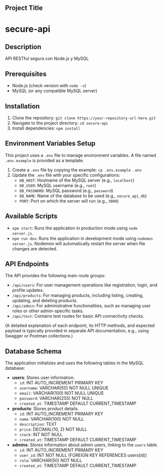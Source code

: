 ## Project Title
# secure-api

## Description
API RESTful segura con Node.js y MySQL

## Prerequisites
- Node.js (check version with `node -v`)
- MySQL (or any compatible MySQL server)

## Installation
1. Clone the repository: `git clone https://your-repository-url-here.git`
2. Navigate to the project directory: `cd secure-api`
3. Install dependencies: `npm install`

## Environment Variables Setup
This project uses a `.env` file to manage environment variables. A file named `.env.example` is provided as a template.

1. Create a `.env` file by copying the example: `cp .env.example .env`
2. Update the `.env` file with your specific configurations:
    - `DB_HOST`: Hostname of the MySQL server (e.g., `localhost`)
    - `DB_USER`: MySQL username (e.g., `root`)
    - `DB_PASSWORD`: MySQL password (e.g., `password`)
    - `DB_NAME`: Name of the database to be used (e.g., `secure_api_db`)
    - `PORT`: Port on which the server will run (e.g., `3000`)

## Available Scripts
- `npm start`: Runs the application in production mode using `node server.js`.
- `npm run dev`: Runs the application in development mode using `nodemon server.js`. Nodemon will automatically restart the server when file changes are detected.

## API Endpoints
The API provides the following main route groups:
- `/api/users`: For user management operations like registration, login, and profile updates.
- `/api/products`: For managing products, including listing, creating, updating, and deleting products.
- `/api/admin`: For administrative functionalities, such as managing user roles or other admin-specific tasks.
- `/api/test`: Contains test routes for basic API connectivity checks.

(A detailed explanation of each endpoint, its HTTP methods, and expected payload is typically provided in separate API documentation, e.g., using Swagger or Postman collections.)

## Database Schema
The application initializes and uses the following tables in the MySQL database:
- **users**: Stores user information.
    - `id`: INT AUTO_INCREMENT PRIMARY KEY
    - `username`: VARCHAR(50) NOT NULL UNIQUE
    - `email`: VARCHAR(100) NOT NULL UNIQUE
    - `password`: VARCHAR(255) NOT NULL
    - `created_at`: TIMESTAMP DEFAULT CURRENT_TIMESTAMP
- **products**: Stores product details.
    - `id`: INT AUTO_INCREMENT PRIMARY KEY
    - `name`: VARCHAR(100) NOT NULL
    - `description`: TEXT
    - `price`: DECIMAL(10, 2) NOT NULL
    - `stock`: INT NOT NULL
    - `created_at`: TIMESTAMP DEFAULT CURRENT_TIMESTAMP
- **admins**: Stores information about admin users, linking to the `users` table.
    - `id`: INT AUTO_INCREMENT PRIMARY KEY
    - `user_id`: INT NOT NULL (FOREIGN KEY REFERENCES users(id))
    - `role`: VARCHAR(50) NOT NULL
    - `created_at`: TIMESTAMP DEFAULT CURRENT_TIMESTAMP
